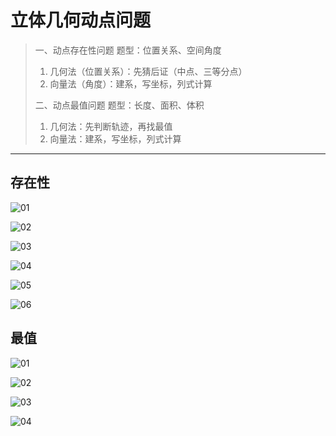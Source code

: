 # 立体几何动点问题

> 一、动点存在性问题
> 题型：位置关系、空间角度
>
> 1. 几何法（位置关系）：先猜后证（中点、三等分点）
> 2. 向量法（角度）：建系，写坐标，列式计算
>
> 二、动点最值问题
> 题型：长度、面积、体积
>
> 1. 几何法：先判断轨迹，再找最值
> 2. 向量法：建系，写坐标，列式计算

****

## 存在性

![01](image.png)

![02](image-1.png)

![03](image-2.png)

![04](image-3.png)

![05](image-4.png)

![06](image-5.png)

## 最值

![01](image-6.png)

![02](image-7.png)

![03](image-8.png)

![04](image-9.png)
